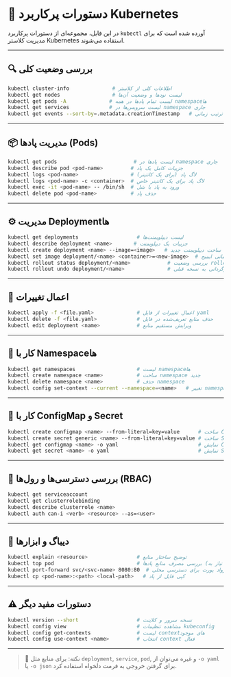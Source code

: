 # 🚀 دستورات پرکاربرد Kubernetes

در این فایل، مجموعه‌ای از دستورات پرکاربرد `kubectl` آورده شده است که برای مدیریت کلاستر Kubernetes استفاده می‌شوند.

---

## 🔍 بررسی وضعیت کلی

```bash
kubectl cluster-info              # اطلاعات کلی از کلاستر
kubectl get nodes                 # لیست نودها و وضعیت آن‌ها
kubectl get pods -A              # لیست تمام پادها در همه namespaceها
kubectl get services             # لیست سرویس‌ها در namespace جاری
kubectl get events --sort-by=.metadata.creationTimestamp   # لیست رویدادها به ترتیب زمانی
```

---

## 📦 مدیریت پادها (Pods)

```bash
kubectl get pods                         # لیست پادها در namespace جاری
kubectl describe pod <pod-name>         # جزییات کامل یک پاد
kubectl logs <pod-name>                 # لاگ پاد (برای یک کانتینر)
kubectl logs <pod-name> -c <container>  # لاگ پاد برای یک کانتینر خاص
kubectl exec -it <pod-name> -- /bin/sh  # ورود به پاد با شل
kubectl delete pod <pod-name>           # حذف پاد
```

---

## ⚙️ مدیریت Deploymentها

```bash
kubectl get deployments                   # لیست دیپلویمنت‌ها
kubectl describe deployment <name>       # جزییات یک دیپلویمنت
kubectl create deployment <name> --image=<image>   # ساخت دیپلویمنت جدید
kubectl set image deployment/<name> <container>=<new-image>  # بروزرسانی ایمیج
kubectl rollout status deployment/<name>            # بررسی وضعیت rollout
kubectl rollout undo deployment/<name>              # بازگردانی به نسخه قبلی
```

---

## 🔄 اعمال تغییرات

```bash
kubectl apply -f <file.yaml>              # اعمال تغییرات از فایل yaml
kubectl delete -f <file.yaml>             # حذف منابع تعریف‌شده در فایل
kubectl edit deployment <name>            # ویرایش مستقیم منابع
```

---

## 📁 کار با Namespaceها

```bash
kubectl get namespaces                    # لیست namespaceها
kubectl create namespace <name>           # ساخت namespace جدید
kubectl delete namespace <name>           # حذف namespace
kubectl config set-context --current --namespace=<name>   # تغییر namespace جاری
```

---

## 🔐 کار با ConfigMap و Secret

```bash
kubectl create configmap <name> --from-literal=key=value      # ساخت ConfigMap ساده
kubectl create secret generic <name> --from-literal=key=value # ساخت Secret
kubectl get configmap <name> -o yaml                          # نمایش ConfigMap به صورت yaml
kubectl get secret <name> -o yaml                             # نمایش Secret به صورت yaml (base64)
```

---

## 📡 بررسی دسترسی‌ها و رول‌ها (RBAC)

```bash
kubectl get serviceaccount
kubectl get clusterrolebinding
kubectl describe clusterrole <name>
kubectl auth can-i <verb> <resource> --as=<user>
```

---

## 📂 دیباگ و ابزارها

```bash
kubectl explain <resource>                # توضیح ساختار منابع
kubectl top pod                           # بررسی مصرف منابع پادها (نیاز به metrics server)
kubectl port-forward svc/<svc-name> 8080:80  # فورواد پورت برای دسترسی محلی
kubectl cp <pod-name>:<path> <local-path>   # کپی فایل از پاد
```

---

## ⚠️ دستورات مفید دیگر

```bash
kubectl version --short                   # نسخه سرور و کلاینت
kubectl config view                       # مشاهده تنظیمات kubeconfig
kubectl config get-contexts               # لیست contextهای موجود
kubectl config use-context <name>         # انتخاب context فعال
```

---

> 🧠 نکته: برای منابع مثل `deployment`, `service`, `pod`, و غیره می‌توان از `-o yaml` یا `-o json` برای گرفتن خروجی به فرمت دلخواه استفاده کرد.

